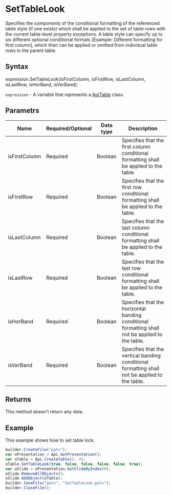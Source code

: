 # SetTableLook

Specifies the components of the conditional formatting of the referenced table style (if one exists) which shall be applied to the set of table rows with the current table-level property exceptions. A table style can specify up to six different optional conditional formats [Example: Different formatting for first column], which then can be applied or omitted from individual table rows in the parent table.

## Syntax

expression.SetTableLook(isFirstColumn, isFirstRow, isLastColumn, isLastRow, isHorBand, isVerBand);

`expression` - A variable that represents a [ApiTable](../ApiTable.md) class.

## Parametrs

| **Name** | **Required/Optional** | **Data type** | **Description** |
| ------------- | ------------- | ------------- | ------------- |
| isFirstColumn | Required | Boolean | Specifies that the first column conditional formatting shall be applied to the table. |
| isFirstRow | Required | Boolean | Specifies that the first row conditional formatting shall be applied to the table. |
| isLastColumn | Required | Boolean | Specifies that the last column conditional formatting shall be applied to the table. |
| isLastRow | Required | Boolean | Specifies that the last row conditional formatting shall be applied to the table. |
| isHorBand | Required | Boolean | Specifies that the horizontal banding conditional formatting shall not be applied to the table. |
| isVerBand | Required | Boolean | Specifies that the vertical banding conditional formatting shall not be applied to the table. |

## Returns

This method doesn't return any data.

## Example

This example shows how to set table lock.

```javascript
builder.CreateFile("pptx");
var oPresentation = Api.GetPresentation();
var oTable = Api.CreateTable(2, 4);
oTable.SetTableLook(true, false, false, false, false, true);
var oSlide = oPresentation.GetSlideByIndex(0);
oSlide.RemoveAllObjects();
oSlide.AddObject(oTable);
builder.SaveFile("pptx", "SetTableLook.pptx");
builder.CloseFile();
```